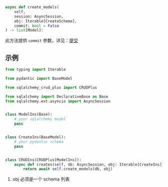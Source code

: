 ```python
async def create_models(
    self, 
    session: AsyncSession, 
    obj: Iterable[CreateSchema], 
    commit: bool = False
) -> list[Model]:
```

此方法提供 `commit` 参数，详见：[提交](../advanced/commit.md)

## 示例

```py title="create_models" hl_lines="23"
from typing import Iterable

from pydantic import BaseModel

from sqlalchemy_crud_plus import CRUDPlus

from sqlalchemy import DeclarativeBase as Base
from sqlalchemy.ext.asyncio import AsyncSession


class ModelIns(Base):
    # your sqlalchemy model
    pass


class CreateIns(BaseModel):
    # your pydantic schema
    pass


class CRUDIns(CRUDPlus[ModelIns]):
    async def creates(self, db: AsyncSession, obj: Iterable[CreateIns]) -> list[ModelIns]:  # (1)
        return await self.create_models(db, obj)
```

1. obj 必须是一个 schema 列表

